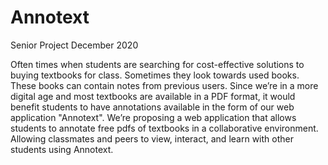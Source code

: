 # Annotext
Senior Project December 2020

Often times when students are searching for cost-effective solutions to buying textbooks for class. Sometimes they look towards used books.  These books can contain notes from previous users. Since we’re in a more digital age and most textbooks are available in a PDF format, it would benefit students to have annotations available in the form of our web application "Annotext".  We’re proposing a web application that allows students to annotate free pdfs of textbooks in a collaborative environment. Allowing classmates and peers to view, interact, and learn with other students using Annotext.
